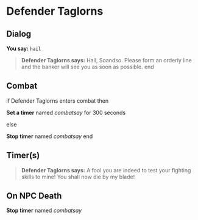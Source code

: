 # Defender Taglorns


## Dialog

**You say:** `hail`



>**Defender Taglorns says:** Hail, Soandso. Please form an orderly line and the banker will see you as soon as possible.
end



## Combat

if Defender Taglorns enters combat  then


**Set a timer** named *combatsay* for 300 seconds

else


**Stop timer** named *combatsay*
end



## Timer(s)

>**Defender Taglorns says:** A fool you are indeed to test your fighting skills to mine!  You shall now die by my blade!


## On NPC Death

**Stop timer** named *combatsay*